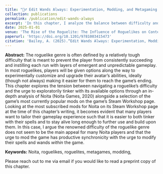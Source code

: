 ```yaml
---
title: "🧙‍♂️ Edit Wands Always: Experimentation, Modding, and Metagaming in Noita"
collection: publications
permalink: /publication/edit-wands-always
excerpt: 'In this chapter, I analyze the balance between difficulty and experimental customization in the roguelike game <i>Noita</i> and its popular mods. I argue that many players are more drawn to modifying their gameplay experience and spells than to the game&apos;s traditional challenge, highlighting the productive synergy between modding and in-game tinkering.'
date: 2025-01-01
venue: 'The Rise of the Roguelite: The Influence of Roguelikes on Contemporary Video Games'
paperurl: 'https://doi.org/10.1201/9781003415473'
citation: 'Bailey, A. (2025).“Edit Wands Always: Experimentation, Modding, and Metagaming in Noita.” In <i>The Rise of the Roguelite: The Influence of Roguelikes on Contemporary Video Games</i>, edited by James Cartlidge, Bloomsbury.'
---
```


<b>Abstract:</b> The roguelike genre is often defined by a relatively tough difficulty that is meant to prevent the player from consistently succeeding and instilling each run with layers of emergent and unpredictable gameplay. In most roguelikes, players will be given options along the way to experimentally customize and upgrade their avatar’s abilities, ideally (though not always) making it easier for them to reach the game’s ending. This chapter explores the tension between navigating a roguelike’s difficulty and the urge to exploratorily tinker with its available options through an in-depth analysis of Noita (Noita Games, 2020) alongside a selection of the game’s most currently popular mods on the game’s Steam Workshop page. Looking at the most subscribed mods for Noita on its Steam Workshop page at the time of this chapter’s writing, it becomes evident that many players want to tailor their gameplay experience such that it is easier to both tinker with their spells and to stay alive long enough to further use and build upon them. In this case, I argue the renowned difficulty of the roguelike genre does not seem to be the main appeal for many Noita players and that the urge to mod the game has productive synchronicity with the urge to modify their spells and wands <i>within</i> the game.

<b>Keywords:</b> Noita, roguelikes, roguelites, metagames, modding, 

Please reach out to me via email if you would like to read a preprint copy of this chapter.
